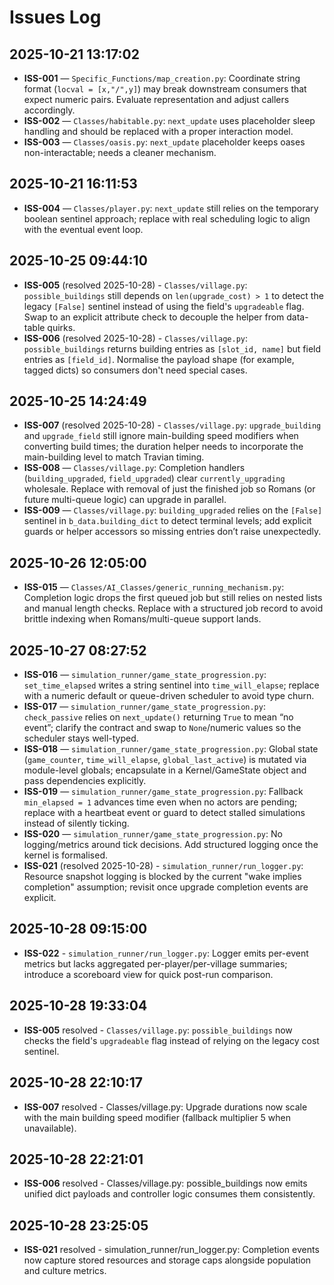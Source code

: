 ﻿# Issues Log

## 2025-10-21 13:17:02

- **ISS-001** — `Specific_Functions/map_creation.py`: Coordinate string format (`locval = [x,"/",y]`) may break downstream consumers that expect numeric pairs. Evaluate representation and adjust callers accordingly.
- **ISS-002** — `Classes/habitable.py`: `next_update` uses placeholder sleep handling and should be replaced with a proper interaction model.
- **ISS-003** — `Classes/oasis.py`: `next_update` placeholder keeps oases non-interactable; needs a cleaner mechanism.

## 2025-10-21 16:11:53

- **ISS-004** — `Classes/player.py`: `next_update` still relies on the temporary boolean sentinel approach; replace with real scheduling logic to align with the eventual event loop.

## 2025-10-25 09:44:10

- **ISS-005** (resolved 2025-10-28) - `Classes/village.py`: `possible_buildings` still depends on `len(upgrade_cost) > 1` to detect the legacy `[False]` sentinel instead of using the field's `upgradeable` flag. Swap to an explicit attribute check to decouple the helper from data-table quirks.
- **ISS-006** (resolved 2025-10-28) - `Classes/village.py`: `possible_buildings` returns building entries as `[slot_id, name]` but field entries as `[field_id]`. Normalise the payload shape (for example, tagged dicts) so consumers don't need special cases.

## 2025-10-25 14:24:49

- **ISS-007** (resolved 2025-10-28) - `Classes/village.py`: `upgrade_building` and `upgrade_field` still ignore main-building speed modifiers when converting build times; the duration helper needs to incorporate the main-building level to match Travian timing.
- **ISS-008** — `Classes/village.py`: Completion handlers (`building_upgraded`, `field_upgraded`) clear `currently_upgrading` wholesale. Replace with removal of just the finished job so Romans (or future multi-queue logic) can upgrade in parallel.
- **ISS-009** — `Classes/village.py`: `building_upgraded` relies on the `[False]` sentinel in `b_data.building_dict` to detect terminal levels; add explicit guards or helper accessors so missing entries don’t raise unexpectedly.

## 2025-10-26 12:05:00

- **ISS-015** — `Classes/AI_Classes/generic_running_mechanism.py`: Completion logic drops the first queued job but still relies on nested lists and manual length checks. Replace with a structured job record to avoid brittle indexing when Romans/multi-queue support lands.

## 2025-10-27 08:27:52

- **ISS-016** — `simulation_runner/game_state_progression.py`: `set_time_elapsed` writes a string sentinel into `time_will_elapse`; replace with a numeric default or queue-driven scheduler to avoid type churn.
- **ISS-017** — `simulation_runner/game_state_progression.py`: `check_passive` relies on `next_update()` returning `True` to mean “no event”; clarify the contract and swap to `None`/numeric values so the scheduler stays well-typed.
- **ISS-018** — `simulation_runner/game_state_progression.py`: Global state (`game_counter`, `time_will_elapse`, `global_last_active`) is mutated via module-level globals; encapsulate in a Kernel/GameState object and pass dependencies explicitly.
- **ISS-019** — `simulation_runner/game_state_progression.py`: Fallback `min_elapsed = 1` advances time even when no actors are pending; replace with a heartbeat event or guard to detect stalled simulations instead of silently ticking.
- **ISS-020** — `simulation_runner/game_state_progression.py`: No logging/metrics around tick decisions. Add structured logging once the kernel is formalised.
- **ISS-021** (resolved 2025-10-28) - `simulation_runner/run_logger.py`: Resource snapshot logging is blocked by the current "wake implies completion" assumption; revisit once upgrade completion events are explicit.

## 2025-10-28 09:15:00

- **ISS-022** - `simulation_runner/run_logger.py`: Logger emits per-event metrics but lacks aggregated per-player/per-village summaries; introduce a scoreboard view for quick post-run comparison.

## 2025-10-28 19:33:04

- **ISS-005** resolved - `Classes/village.py`: `possible_buildings` now checks the field's `upgradeable` flag instead of relying on the legacy cost sentinel.


## 2025-10-28 22:10:17

- **ISS-007** resolved - Classes/village.py: Upgrade durations now scale with the main building speed modifier (fallback multiplier 5 when unavailable).


## 2025-10-28 22:21:01

- **ISS-006** resolved - Classes/village.py: possible_buildings now emits unified dict payloads and controller logic consumes them consistently.


## 2025-10-28 23:25:05

- **ISS-021** resolved - simulation_runner/run_logger.py: Completion events now capture stored resources and storage caps alongside population and culture metrics.

